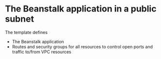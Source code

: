# The Beanstalk application in a public subnet
 
The template defines 
- The Beanstalk application
- Routes and security groups for all resources to control open ports and traffic to/from VPC resources 
